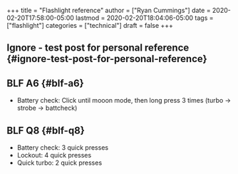 +++
title = "Flashlight reference"
author = ["Ryan Cummings"]
date = 2020-02-20T17:58:00-05:00
lastmod = 2020-02-20T18:04:06-05:00
tags = ["flashlight"]
categories = ["technical"]
draft = false
+++

## Ignore - test post for personal reference {#ignore-test-post-for-personal-reference}


## BLF A6 {#blf-a6}

-   Battery check: Click until mooon mode, then long press 3 times (turbo -> strobe -> battcheck)


## BLF Q8 {#blf-q8}

-   Battery check: 3 quick presses
-   Lockout: 4 quick presses
-   Quick turbo: 2 quick presses

